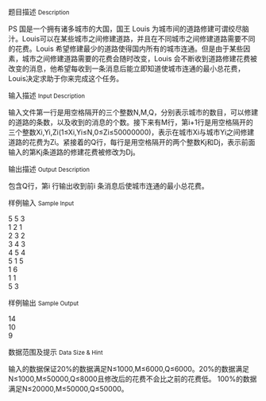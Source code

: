 <div class="panel panel-default">
<div class="area-title">
<span>
题目描述
<small>Description</small>
</span></div>
<div class="panel-body">

<p>PS 国是一个拥有诸多城市的大国，国王 Louis 为城市间的道路修建可谓绞尽脑汁。Louis可以在某些城市之间修建道路，并且在不同城市之间修建道路需要不同的花费。Louis 希望修<span style="">建最少的道路使得国内所有的城市连通。但是由于某些因素，城市之间修建道路需要的花费会</span><span style="">随时改变，Louis 会不断收到道路修建花费被改变的消息，他希望每收到一条消息后能立即知</span><span style="">道使城市连通的最小总花费，Louis决定求助于你来完成这个任务。</span></p>

</div>
</div>

<div class="panel panel-default">
<div class="area-title">
<span>
输入描述
<small>Input Description</small>
</span></div>
<div class="panel-body">
<p>输入文件第一行是用空格隔开的三个整数N,M,Q，分别表示城市的数目，可以修建的道路的条数，以及收到的消息的个数。接下来有M行，第i+1行是用空格隔开的三个整数Xi,Yi,Zi(1≤Xi,Yi≤N,0≤Zi≤50000000)，表示在城市Xi与城市Yi之间修建道路的花费为Zi。紧接着的Q行，每行是用空格隔开的两个整数Kj和Dj，表示前面输入的第Kj条道路的修建花费被修改为Dj。</p>

</div>
</div>
<div  class="panel panel-default">
<div class="area-title">
<span>
输出描述
<small>Output Description</small>
</span></div>
<div class="panel-body">

<p>包含Q行，第i 行输出收到前i 条消息后使城市连通的最小总花费。 &nbsp;</p>

</div>
</div>


<div class="panel panel-default">
<div class="area-title">
<span>
样例输入
<small>Sample Input</small>
</span></div>
<div class="panel-body">
<p>5 5 3 <br>1 2 1 <br>2 3 2 <br>3 4 3 <br>4 5 4 <br>5 1 5 <br>1 6 <br>1 1 <br>5 3</p>

</div>
</div>

<div class="panel panel-default">
<div class="area-title">
<span>
样例输出
<small>Sample Output</small>
</span></div>
<div class="panel-body">
<p>14 <br>10 <br>9</p>

</div>
</div>

<div class="panel panel-default">
<div class="area-title">
<span>
数据范围及提示
<small>Data Size & Hint</small>
</span></div>
<div class="panel-body">
<p>输入的数据保证20%的数据满足N≤1000,M≤6000,Q≤6000。20%的数据满足N≤1000,M≤50000,Q≤8000且修改后的花费不会比之前的花费低。 100%的数据满足N≤20000,M≤50000,Q≤50000。</p>
</div>
</div>